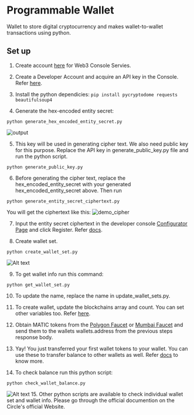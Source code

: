 
# Programmable Wallet

Wallet to store digital cryptocurrency and makes wallet-to-wallet transactions using python.


## Set up

1. Create account [here](https://login.circle.com/) for Web3 Console Servies.

2. Create a Developer Account and acquire an API key in the Console. Refer [here](https://developers.circle.com/w3s/docs/circle-developer-account).

3. Install the python dependicies: 
```pip install pycryptodome requests beautifulsoup4```

4. Generate the hex-encoded entity secret:
```
python generate_hex_encoded_entity_secret.py
```

   ![output](image.png)


5. This key will be used in generating cipher text. We also need public key for this purpose. Replace the  API key in generate_public_key.py file and run the python script. 
```
python generate_public_key.py
```
6. Before generating the cipher text, replace the hex_encoded_entity_secret with your generated hex_encoded_entity_secret above. Then run 
```
python generate_entity_secret_ciphertext.py
```
You will get the ciphertext like this:
![demo_cipher](image-1.png)

7. Input the entity secret ciphertext in the developer console [Configurator Page](https://console.circle.com/wallets/dev/configurator?_gl=1*1p1ge0i*_ga*MTg0OTY5NTI0MS4xNjkzOTUxNjA2*_ga_GJDVPCQNRV*MTY5Mzk4Njc4NC42LjEuMTY5Mzk4OTczNy42MC4wLjA.) and click Register. Refer [docs](https://developers.circle.com/w3s/docs/developer-controlled-wallet-quickstart). 

8. Create wallet set.
```
python create_wallet_set.py
```
![Alt text](image-2.png)

9. To get wallet info run this command:
```
python get_wallet_set.py
```

10. To update the name, replace the name in update_wallet_sets.py.

11. To create wallet, update the blockchains array and count. You can set other variables too. Refer [here](https://developers.circle.com/w3s/reference/createdeveloperwallet).

12. Obtain MATIC tokens from the [Polygon Faucet](https://faucet.polygon.technology/) or [Mumbai Faucet](https://mumbaifaucet.com/) and send them to the wallets wallets.address from the previous steps response body. 

13. Yay! You just transferred your first wallet tokens to your wallet. You can use these to transfer balance to other wallets as well. Refer [docs](https://developers.circle.com/w3s/reference/createdeveloperwallet) to know more.

14. To check balance run this python script:
```
python check_wallet_balance.py
```
![Alt text](image-3.png)
15. Other python scripts are available to check individual wallet set and wallet info. Please go through the official documention on the Circle's official Website.

